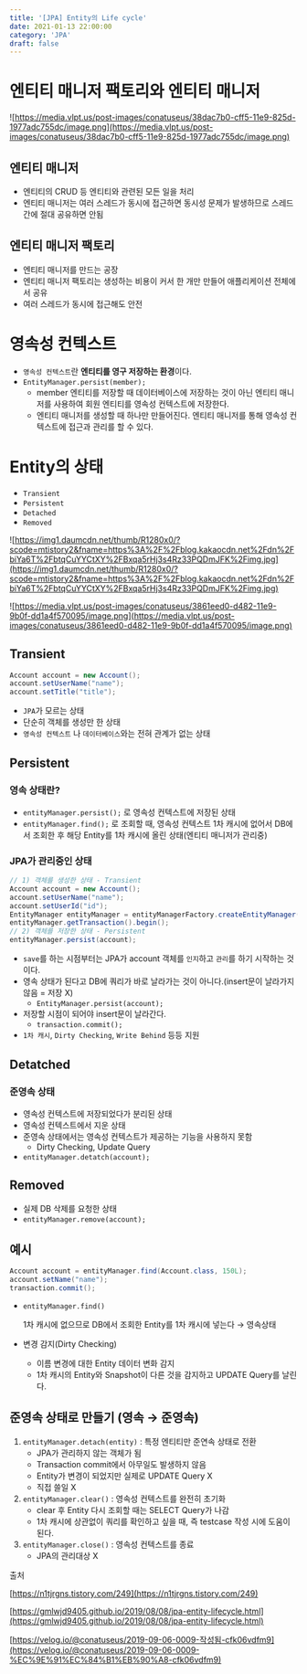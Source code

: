 ```yaml
---
title: '[JPA] Entity의 Life cycle'
date: 2021-01-13 22:00:00
category: 'JPA'
draft: false
---  
```

# 엔티티 매니저 팩토리와 엔티티 매니저

![https://media.vlpt.us/post-images/conatuseus/38dac7b0-cff5-11e9-825d-1977adc755dc/image.png](https://media.vlpt.us/post-images/conatuseus/38dac7b0-cff5-11e9-825d-1977adc755dc/image.png)

## 엔티티 매니저

- 엔티티의 CRUD 등 엔티티와 관련된 모든 일을 처리
- 엔티티 매니저는 여러 스레드가 동시에 접근하면 동시성 문제가 발생하므로 스레드 간에 절대 공유하면 안됨

## 엔티티 매니저 팩토리

- 엔티티 매니저를 만드는 공장
- 엔티티 매니저 팩토리는 생성하는 비용이 커서 한 개만 만들어 애플리케이션 전체에서 공유
- 여러 스레드가 동시에 접근해도 안전

# 영속성 컨텍스트

- `영속성 컨텍스트`란 **엔티티를 영구 저장하는 환경**이다.
- `EntityManager.persist(member);`
    - member 엔티티를 저장할 때 데이터베이스에 저장하는 것이 아닌 엔티티 매니저를 사용하여 회원 엔티티를 영속성 컨텍스트에 저장한다.
    - 엔티티 매니저를 생성할 때 하나만 만들어진다. 엔티티 매니저를 통해 영속성 컨텍스트에 접근과 관리를 할 수 있다.

# Entity의 상태

- `Transient`
- `Persistent`
- `Detached`
- `Removed`

![https://img1.daumcdn.net/thumb/R1280x0/?scode=mtistory2&fname=https%3A%2F%2Fblog.kakaocdn.net%2Fdn%2FbiYa6T%2FbtqCuYYCtXY%2FBxqa5rHj3s4Rz33PQDmJFK%2Fimg.jpg](https://img1.daumcdn.net/thumb/R1280x0/?scode=mtistory2&fname=https%3A%2F%2Fblog.kakaocdn.net%2Fdn%2FbiYa6T%2FbtqCuYYCtXY%2FBxqa5rHj3s4Rz33PQDmJFK%2Fimg.jpg)

![https://media.vlpt.us/post-images/conatuseus/3861eed0-d482-11e9-9b0f-dd1a4f570095/image.png](https://media.vlpt.us/post-images/conatuseus/3861eed0-d482-11e9-9b0f-dd1a4f570095/image.png)

## Transient

```java
Account account = new Account();
account.setUserName("name");
account.setTitle("title");
```

- `JPA`가 모르는 상태
- 단순히 객체를 생성만 한 상태
- `영속성 컨텍스트` 나 `데이터베이스`와는 전혀 관계가 없는 상태

## Persistent

### 영속 상태란?

- `entityManager.persist();` 로 영속성 컨텍스트에 저장된 상태
- `entityManager.find();` 로 조회할 때, 영속성 컨텍스트 1차 캐시에 없어서 DB에서 조회한 후 해당 Entity를 1차 캐시에 올린 상태(엔티티 매니저가 관리중)

### JPA가 관리중인 상태

```java
// 1) 객체를 생성한 상태 - Transient
Account account = new Account();
account.setUserName("name");
account.setUserId("id");
EntityManager entityManager = entityManagerFactory.createEntityManager();
entityManager.getTransaction().begin();
// 2) 객체를 저장한 상태 - Persistent
entityManager.persist(account);
```

- `save`를 하는 시점부터는 JPA가 account 객체를 `인지`하고 `관리`를 하기 시작하는 것이다.
- 영속 상태가 된다고 DB에 쿼리가 바로 날라가는 것이 아니다.(insert문이 날라가지 않음 = 저장 X)
    - `EntityManager.persist(account);`
- 저장할 시점이 되어야 insert문이 날라간다.
    - `transaction.commit();`
- `1차 캐시`, `Dirty Checking`, `Write Behind` 등등 지원

## Detatched

### 준영속 상태

- 영속성 컨텍스트에 저장되었다가 분리된 상태
- 영속성 컨텍스트에서 지운 상태
- 준영속 상태에서는 영속성 컨텍스트가 제공하는 기능을 사용하지 못함
    - Dirty Checking, Update Query
- `entityManager.detatch(account);`

## Removed

- 실제 DB 삭제를 요청한 상태
- `entityManager.remove(account);`

## 예시

```java
Account account = entityManager.find(Account.class, 150L);
account.setName("name");
transaction.commit();
```

- `entityManager.find()`

    1차 캐시에 없으므로 DB에서 조회한 Entity를 1차 캐시에 넣는다 → 영속상태

- 변경 감지(Dirty Checking)
    - 이름 변경에 대한 Entity 데이터 변화 감지
    - 1차 캐시의 Entity와 Snapshot이 다른 것을 감지하고 UPDATE Query를 날린다.

## 준영속 상태로 만들기 (영속 → 준영속)

1. `entityManager.detach(entity)` : 특정 엔티티만 준연속 상태로 전환
    - JPA가 관리하지 않는 객체가 됨
    - Transaction commit에서 아무일도 발생하지 않음
    - Entity가 변경이 되었지만 실제로 UPDATE Query X
    - 직접 쓸일 X
2. `entityManager.clear()` : 영속성 컨텍스트를 완전히 초기화
    - clear 후 Entity 다시 조회할 때는 SELECT Query가 나감
    - 1차 캐시에 상관없이 쿼리를 확인하고 싶을 때, 즉 testcase 작성 시에 도움이 된다.
3. `entityManager.close()` : 영속성 컨텍스트를 종료
    - JPA의 관리대상 X

출처

[https://n1tjrgns.tistory.com/249](https://n1tjrgns.tistory.com/249)

[https://gmlwjd9405.github.io/2019/08/08/jpa-entity-lifecycle.html](https://gmlwjd9405.github.io/2019/08/08/jpa-entity-lifecycle.html)

[https://velog.io/@conatuseus/2019-09-06-0009-작성됨-cfk06vdfm9](https://velog.io/@conatuseus/2019-09-06-0009-%EC%9E%91%EC%84%B1%EB%90%A8-cfk06vdfm9)